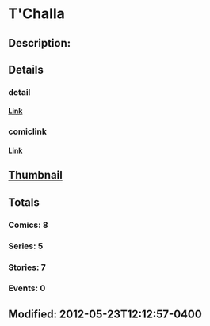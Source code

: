 # T'Challa
## Description: 
## Details
### detail
#### [Link](http://marvel.com/characters/2281/tchalla?utm_campaign=apiRef&utm_source=225578a89fc76f3d20fbffda5d17a88d)
### comiclink
#### [Link](http://marvel.com/comics/characters/1009644/tchalla?utm_campaign=apiRef&utm_source=225578a89fc76f3d20fbffda5d17a88d)
## [Thumbnail](http://i.annihil.us/u/prod/marvel/i/mg/b/40/image_not_available.jpg)
## Totals
### Comics: 8
### Series: 5
### Stories: 7
### Events: 0
## Modified: 2012-05-23T12:12:57-0400